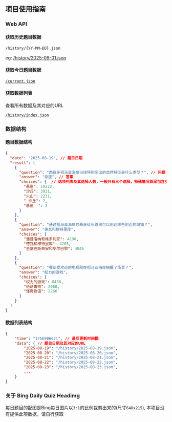 ## 项目使用指南

### Web API

#### 获取历史题目数据
`/history/{YY-MM-DD}.json`

eg: [/history/2025-09-01.json](history/2025-09-01.json)

#### 获取今日题目数据
[`/current.json`](current.json)

#### 获取数据列表
查看所有数据及其对应的URL

[`/history/index.json`](history/index.json)

### 数据结构

#### 题目数据结构
```json
{
  "date": "2025-08-19", // 题目日期
  "result": [
    {
      "question": "西班牙祖马亚海岸沿线特别突出的自然特征是什么类型？", // 问题
      "answer": "悬崖", // 答案
      "choices": {  // 选项列表及其选择人数，一般只有三个选择，特殊情况首尾包含空白字符
        "悬崖": 10222,
        "沙丘": 3931,
        "火山": 2231,
        " 沙丘": 2,
        "悬崖  ": 3
      }
    },
    {
      "question": "通过祖马亚海岸的悬崖徒步路线可以到达哪些附近的城镇？",
      "answer": "德瓦和穆特里库",
      "choices": {
        "潘普洛纳和维多利亚": 4190,
        "德瓦和穆特里库": 4205,
        "圣塞巴斯蒂安和毕尔巴鄂": 4846
      }
    },
    {
      "question": "哪部受欢迎的电视剧在祖马亚海岸拍摄了场景？",
      "answer": "权力的游戏",
      "choices": {
        "权力的游戏": 8430,
        "绝命毒师": 2060,
        "怪奇物语": 2266
      }
    }
  ]
}
```

#### 数据列表结构
```json
{
    "time": "1756906621", // 最后更新时间戳
    "data": { // 题目日期及其对应的URL
        "2025-08-19": "/history/2025-08-19.json",
        "2025-08-20": "/history/2025-08-20.json",
        "2025-08-21": "/history/2025-08-21.json",
        "2025-08-22": "/history/2025-08-22.json",
        "2025-08-23": "/history/2025-08-23.json",
        ...
    }
}
```

### 关于 Bing Daily Quiz Headimg
每日题目的配图是Bing每日图片以`3:1`的比例裁剪出来的(尺寸`648x215`), 本项目没有提供此项数据，请自行获取
